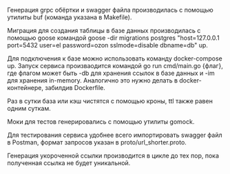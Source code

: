 Генерация grpc обёртки и swagger файла производилась с помощью утилиты buf (команда указана в Makefile).

Миграция для создания таблицы в базе данных производилась с помощью goose командой goose -dir migrations postgres "host=127.0.0.1 port=5432  user=el password=ozon sslmode=disable dbname=db" up.

Для подключения к базе можно использовать команду docker-compose up.
Запуск сервиса произваодится командой go run cmd/main.go {флаг}, где флагом может быть -db для хранения ссылок в базе данных и -im для хранения in-memory. 
Аналогично это нужно делать в docker-контейнере, забилдив Dockerfile.

Раз в сутки база или кэш чистятся с помощью кроны, ttl также равен одним суткам.

Моки для тестов генерировались с помощью утилиты gomock.

Для тестирования сервиса удобнее всего импортировать swagger файл в Postman, формат запросов указан в proto/url_shorter.proto.

Генерация укороченной ссылки производится в цикле до тех пор, пока полученная ссылка не будет уникальной.
